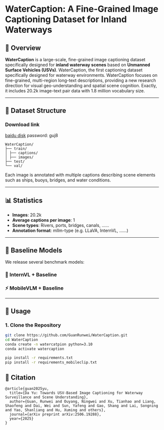 # WaterCaption: A Fine-Grained Image Captioning Dataset for Inland Waterways

## 📘 Overview

**WaterCaption** is a large-scale, fine-grained image captioning dataset specifically designed for **inland waterway scenes** based on **Unmanned Surface Vehicles (USVs)**. WaterCaption, the first captioning dataset specifically designed for waterway environments. WaterCaption focuses on fine-grained, multi-region long-text descriptions, providing a new research direction for visual geo-understanding and spatial scene cognition. Exactly, it includes 20.2k image-text pair data with 1.8 million vocabulary size.


---

## 📂 Dataset Structure
### Download link
[baidu disk](https://pan.baidu.com/s/1V8d5fOjDeUrlYqAVIbW3Jg) 
password: guj8
```
WaterCaption/
├── train/
│ ├── captions/
│ ├── images/
├── test/
└── val/
```


Each image is annotated with multiple captions describing scene elements such as ships, buoys, bridges, and water conditions.

---

## 📊 Statistics

- **Images**: 20.2k
- **Average captions per image**: 1
- **Scene types**: Rivers, ports, bridges, canals, ……
- **Annotation format**: mllm-type (e.g. LLaVA, InternVL, ……)

---

## 🚀 Baseline Models

We release several benchmark models:

### 🧠 InternVL + Baseline


### ⚡ MobileVLM + Baseline

---

## 🔧 Usage

### 1. Clone the Repository

```bash
git clone https://github.com/GuanRunwei/WaterCaption.git
cd WaterCaption
conda create -n watercatpion python=3.10
conda activate watercaption

pip install -r requirements.txt
pip install -r requirements_mobileclip.txt
```

## 📘 Citation
```
@article{guan2025yu,
  title={Da Yu: Towards USV-Based Image Captioning for Waterway Surveillance and Scene Understanding},
  author={Guan, Runwei and Ouyang, Ningwei and Xu, Tianhao and Liang, Shaofeng and Dai, Wei and Sun, Yafeng and Gao, Shang and Lai, Songning and Yao, Shanliang and Hu, Xuming and others},
  journal={arXiv preprint arXiv:2506.19288},
  year={2025}
}
```


